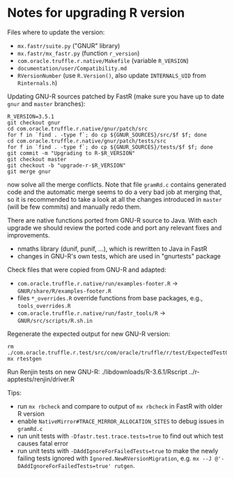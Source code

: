 # Notes for upgrading R version

Files where to update the version:
* `mx.fastr/suite.py` ("GNUR" library)
* `mx.fastr/mx_fastr.py` (function `r_version`)
* `com.oracle.truffle.r.native/Makefile` (variable `R_VERSION`)
* `documentation/user/Compatibility.md`
* `RVersionNumber` (use `R.Version()`, also update `INTERNALS_UID` from `Rinternals.h`)

Updating GNU-R sources patched by FastR (make sure you have up to date `gnur` and `master` branches):
```
R_VERSION=3.5.1
git checkout gnur
cd com.oracle.truffle.r.native/gnur/patch/src
for f in `find . -type f`; do cp ${GNUR_SOURCES}/src/$f $f; done
cd com.oracle.truffle.r.native/gnur/patch/tests/src
for f in `find . -type f`; do cp ${GNUR_SOURCES}/tests/$f $f; done
git commit -m "Upgrading to R-$R_VERSION"
git checkout master
git checkout -b "upgrade-r-$R_VERSION"
git merge gnur
```
now solve all the merge conflicts. Note that file `gramRd.c` contains generated
code and the automatic merge seems to do a very bad job at merging that,
so it is recommended to take a look at all the changes introduced in `master`
(will be few commits) and manually redo them.

There are native functions ported from GNU-R source to Java.
With each upgrade we should review the ported code and port any
relevant fixes and improvements.

* nmaths library (dunif, punif, ...), which is rewritten to Java in FastR
* changes in GNU-R's own tests, which are used in "gnurtests" package

Check files that were copied from GNU-R and adapted:

* `com.oracle.truffle.r.native/run/examples-footer.R` -> `GNUR/share/R/examples-footer.R`
* files `*_overrides.R` override functions from base packages, e.g., `tools_overrides.R`
* `com.oracle.truffle.r.native/run/fastr_tools/R` -> `GNUR/src/scripts/R.sh.in`

Regenerate the expected output for new GNU-R version:

```
rm ./com.oracle.truffle.r.test/src/com/oracle/truffle/r/test/ExpectedTestOutput.test
mx rtestgen
```

Run Renjin tests on new GNU-R: ./libdownloads/R-3.6.1/Rscript ../r-apptests/renjin/driver.R

Tips:

* run `mx rbcheck` and compare to output of `mx rbcheck` in FastR with older R version
* enable `NativeMirror#TRACE_MIRROR_ALLOCATION_SITES` to debug issues in `gramRd.c`
* run unit tests with `-Dfastr.test.trace.tests=true` to find out which test causes fatal error
* run unit tests with `-DAddIgnoreForFailedTests=true` to make the newly failing tests
ignored with `Ignored.NewRVersionMigration`, e.g. `mx --J @'-DAddIgnoreForFailedTests=true' rutgen`.
